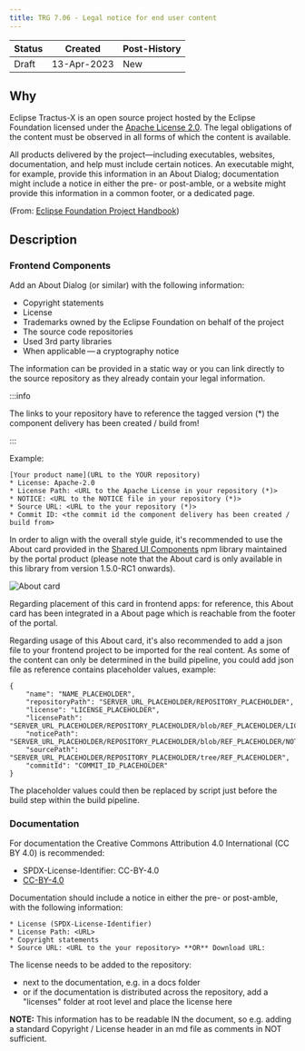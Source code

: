 ```yaml
---
title: TRG 7.06 - Legal notice for end user content
---
```


| Status | Created     | Post-History  |
|--------|-------------|---------------|
| Draft  | 13-Apr-2023 | New           |

## Why

Eclipse Tractus-X is an open source project hosted by the Eclipse Foundation licensed under the [Apache License 2.0](https://spdx.org/licenses/Apache-2.0). The legal obligations of the content must be observed in all forms of which the content is available.

All products delivered by the project—including executables, websites, documentation, and help must include certain notices. An executable might, for example, provide this information in an About Dialog; documentation might include a notice in either the pre- or post-amble, or a website might provide this information in a common footer, or a dedicated page.

(From: [Eclipse Foundation Project Handbook](https://www.eclipse.org/projects/handbook/#legaldoc-end-user))

## Description

### Frontend Components

Add an About Dialog (or similar) with the following information:

- Copyright statements
- License
- Trademarks owned by the Eclipse Foundation on behalf of the project
- The source code repositories
- Used 3rd party libraries
- When applicable — a cryptography notice

The information can be provided in a static way or you can link directly to the source repository as they already contain your legal information.

:::info

The links to your repository have to reference the tagged version (*) the component delivery has been created / build from!

:::

Example:

    [Your product name](URL to the YOUR repository)
    * License: Apache-2.0
    * License Path: <URL to the Apache License in your repository (*)>
    * NOTICE: <URL to the NOTICE file in your repository (*)>
    * Source URL: <URL to the your repository (*)>
    * Commit ID: <the commit id the component delivery has been created / build from>

In order to align with the overall style guide, it's recommended to use the About card provided in the [Shared UI Components](https://www.npmjs.com/package/cx-portal-shared-components) npm library maintained by the portal product (please note that the About card is only available in this library from version 1.5.0-RC1 onwards).

![About card](@site/static/img/about-card.png)

Regarding placement of this card in frontend apps: for reference, this About card has been integrated in a About page which is reachable from the footer of the portal.

Regarding usage of this About card, it's also recommended to add a json file to your frontend project to be imported for the real content.
As some of the content can only be determined in the build pipeline, you could add json file as reference contains placeholder values, example:

    {
        "name": "NAME_PLACEHOLDER",
        "repositoryPath": "SERVER_URL_PLACEHOLDER/REPOSITORY_PLACEHOLDER",
        "license": "LICENSE_PLACEHOLDER",
        "licensePath": "SERVER_URL_PLACEHOLDER/REPOSITORY_PLACEHOLDER/blob/REF_PLACEHOLDER/LICENSE",
        "noticePath": "SERVER_URL_PLACEHOLDER/REPOSITORY_PLACEHOLDER/blob/REF_PLACEHOLDER/NOTICE.md",
        "sourcePath": "SERVER_URL_PLACEHOLDER/REPOSITORY_PLACEHOLDER/tree/REF_PLACEHOLDER",
        "commitId": "COMMIT_ID_PLACEHOLDER"
    }

The placeholder values could then be replaced by script just before the build step within the build pipeline.

### Documentation

For documentation the Creative Commons Attribution 4.0 International (CC BY 4.0) is recommended:

- SPDX-License-Identifier: CC-BY-4.0
- [CC-BY-4.0](https://creativecommons.org/licenses/by/4.0/legalcode)

Documentation should include a notice in either the pre- or post-amble, with the following information:

    * License (SPDX-License-Identifier)
    * License Path: <URL>
    * Copyright statements
    * Source URL: <URL to the your repository> **OR** Download URL:

The license needs to be added to the repository:

- next to the documentation, e.g. in a docs folder
- or if the documentation is distributed across the repository, add a "licenses" folder at root level and place the license here

**NOTE:** This information has to be readable IN the document, so e.g. adding a standard Copyright / License header in an md file as comments in NOT sufficient.
